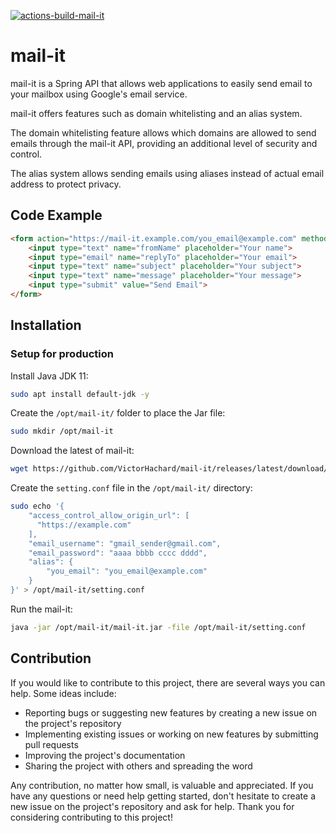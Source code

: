 [![actions-build-mail-it](https://github.com/VictorHachard/mail-it/actions/workflows/actions-build-mail-it.yml/badge.svg)](https://github.com/VictorHachard/mail-it/actions/workflows/actions-build-mail-it.yml)

# mail-it

mail-it is a Spring API that allows web applications to easily send email to your mailbox using Google's email service.

mail-it offers features such as domain whitelisting and an alias system.

The domain whitelisting feature allows which domains are allowed to send emails through the mail-it API, providing an additional level of security and control.

The alias system allows sending emails using aliases instead of actual email address to protect privacy.

## Code Example

```html
<form action="https://mail-it.example.com/you_email@example.com" method="POST">
    <input type="text" name="fromName" placeholder="Your name">
    <input type="email" name="replyTo" placeholder="Your email">
    <input type="text" name="subject" placeholder="Your subject">
    <input type="text" name="message" placeholder="Your message">
    <input type="submit" value="Send Email">
</form>
```

## Installation

### Setup for production

Install Java JDK 11:

```bash
sudo apt install default-jdk -y
```

Create the `/opt/mail-it/` folder to place the Jar file:

```bash
sudo mkdir /opt/mail-it
```

Download the latest of mail-it:

```bash
wget https://github.com/VictorHachard/mail-it/releases/latest/download/mail-it.jar
```

Create the `setting.conf` file in the `/opt/mail-it/` directory:

```bash
sudo echo '{
    "access_control_allow_origin_url": [
      "https://example.com"
    ],
    "email_username": "gmail_sender@gmail.com",
    "email_password": "aaaa bbbb cccc dddd",
    "alias": {
        "you_email": "you_email@example.com"
    }
}' > /opt/mail-it/setting.conf
```

Run the mail-it:

```bash
java -jar /opt/mail-it/mail-it.jar -file /opt/mail-it/setting.conf
```

## Contribution

If you would like to contribute to this project, there are several ways you can help. Some ideas include:

-   Reporting bugs or suggesting new features by creating a new issue on the project's repository
-   Implementing existing issues or working on new features by submitting pull requests
-   Improving the project's documentation
-   Sharing the project with others and spreading the word

Any contribution, no matter how small, is valuable and appreciated. If you have any questions or need help getting started, don't hesitate to create a new issue on the project's repository and ask for help. Thank you for considering contributing to this project!
